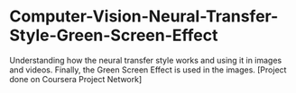 # Computer-Vision-Neural-Transfer-Style-Green-Screen-Effect
Understanding how the neural transfer style works and using it in images and videos. Finally, the Green Screen Effect is used in the images. [Project done on Coursera Project Network]
